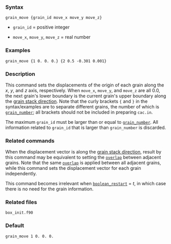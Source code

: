 
### Syntax

	grain_move {grain_id move_x move_y move_z}

* `grain_id` = positive integer

* `move_x`, `move_y`, `move_z` = real number

### Examples

	grain_move {1 0. 0. 0.} {2 0.5 -0.301 0.001}

### Description

This command sets the displacements of the origin of each grain along the _x_, _y_, and _z_ axis, respectively. When `move_x`, `move_y`, and `move_z` are all 0.0, the next grain's lower boundary is the current grain's upper boundary along the [grain stack direction](grain_dir.md). Note that the curly brackets `{` and `}` in the syntax/examples are to separate different grains, the number of which is [`grain_number`](grain_num.md); all brackets should not be included in preparing `cac.in`.

The maximum `grain_id` must be larger than or equal to [`grain_number`](grain_num.md). All information related to `grain_id` that is larger than `grain_number` is discarded.

### Related commands

When the displacement vector is along the [grain stack direction](grain_dir.md), result by this command may be equivalent to setting the [`overlap`](grain_dir.md) between adjacent grains. Note that the same [`overlap`](grain_dir.md) is applied between all adjacent grains, while this command sets the displacement vector for each grain independently.

This command becomes irrelevant when [`boolean_restart`](restart.md) = _t_, in which case there is no need for the grain information.

### Related files

`box_init.f90`

### Default

	grain_move 1 0. 0. 0.